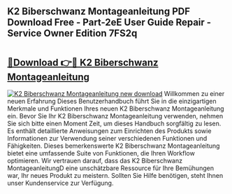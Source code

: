 ## K2 Biberschwanz Montageanleitung PDF Download Free - Part-2eE User Guide Repair - Service Owner Edition 7FS2q

# <h2><a href="http://df6sp6.blite.top/?on=K2+Biberschwanz+Montageanleitung">🔗Download 👉🔴 K2 Biberschwanz Montageanleitung</a></h2>

[![K2 Biberschwanz Montageanleitung new download](https://i.imgur.com/lujVjoI.png)](http://df6sp6.blite.top/?on=K2+Biberschwanz+Montageanleitung)
Willkommen zu einer neuen Erfahrung Dieses Benutzerhandbuch führt Sie in die einzigartigen Merkmale und Funktionen Ihres neuen K2 Biberschwanz Montageanleitung ein. Bevor Sie Ihr K2 Biberschwanz Montageanleitung verwenden, nehmen Sie sich bitte einen Moment Zeit, um dieses Handbuch sorgfältig zu lesen. Es enthält detaillierte Anweisungen zum Einrichten des Produkts sowie Informationen zur Verwendung seiner verschiedenen Funktionen und Fähigkeiten. Dieses bemerkenswerte K2 Biberschwanz Montageanleitung bietet eine umfassende Suite von Funktionen, die Ihren Workflow optimieren. Wir vertrauen darauf, dass das K2 Biberschwanz MontageanleitungD eine unschätzbare Ressource für Ihre Bemühungen war, Ihr neues Produkt zu meistern. Sollten Sie Hilfe benötigen, steht Ihnen unser Kundenservice zur Verfügung.
